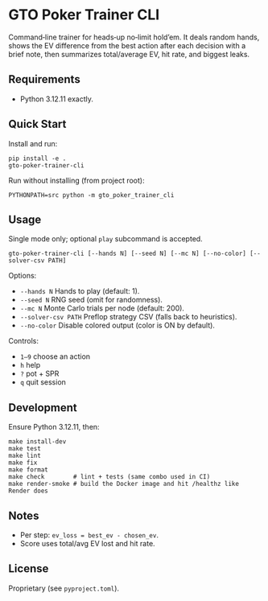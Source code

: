 # GTO Poker Trainer CLI

Command‑line trainer for heads‑up no‑limit hold’em. It deals random hands, shows the EV difference from the best action after each decision with a brief note, then summarizes total/average EV, hit rate, and biggest leaks.

## Requirements

- Python 3.12.11 exactly.

## Quick Start

Install and run:

```
pip install -e .
gto-poker-trainer-cli
```

Run without installing (from project root):

```
PYTHONPATH=src python -m gto_poker_trainer_cli
```

## Usage

Single mode only; optional `play` subcommand is accepted.

```
gto-poker-trainer-cli [--hands N] [--seed N] [--mc N] [--no-color] [--solver-csv PATH]
```

Options:

- `--hands N` Hands to play (default: 1).
- `--seed N` RNG seed (omit for randomness).
- `--mc N` Monte Carlo trials per node (default: 200).
- `--solver-csv PATH` Preflop strategy CSV (falls back to heuristics).
- `--no-color` Disable colored output (color is ON by default).

Controls:

- `1–9` choose an action
- `h` help
- `?` pot + SPR
- `q` quit session

## Development

Ensure Python 3.12.11, then:

```
make install-dev
make test
make lint
make fix
make format
make check        # lint + tests (same combo used in CI)
make render-smoke # build the Docker image and hit /healthz like Render does
```

## Notes

- Per step: `ev_loss = best_ev - chosen_ev`.
- Score uses total/avg EV lost and hit rate.

## License

Proprietary (see `pyproject.toml`).
